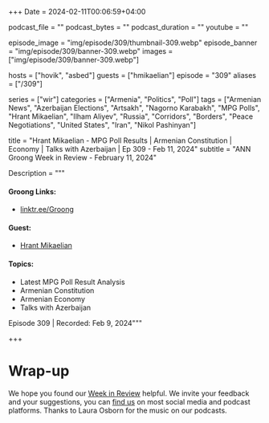 +++
Date = 2024-02-11T00:06:59+04:00

podcast_file = ""
podcast_bytes = ""
podcast_duration = ""
youtube = ""

episode_image = "img/episode/309/thumbnail-309.webp"
episode_banner = "img/episode/309/banner-309.webp"
images = ["img/episode/309/banner-309.webp"]

hosts = ["hovik", "asbed"]
guests = ["hmikaelian"]
episode = "309"
aliases = ["/309"]

series = ["wir"]
categories = ["Armenia", "Politics", "Poll"]
tags = ["Armenian News", "Azerbaijan Elections", "Artsakh", "Nagorno Karabakh", "MPG Polls", "Hrant Mikaelian", "Ilham Aliyev", "Russia", "Corridors", "Borders", "Peace Negotiations", "United States", "Iran", "Nikol Pashinyan"]

title = "Hrant Mikaelian - MPG Poll Results | Armenian Constitution | Economy | Talks with Azerbaijan | Ep 309 - Feb 11, 2024"
subtitle = "ANN Groong Week in Review - February 11, 2024"

Description = """

#### Groong Links:
* [linktr.ee/Groong](https://linktr.ee/groong)

#### Guest:
* [Hrant Mikaelian](/guest/hmikaelian)

#### Topics:
* Latest MPG Poll Result Analysis
* Armenian Constitution
* Armenian Economy
* Talks with Azerbaijan

Episode 309 | Recorded: Feb 9, 2024"""

+++


# Wrap-up

We hope you found our [Week in Review](https://podcasts.groong.org/) helpful. We invite your feedback and your suggestions, you can [find us](https://linktr.ee/groong) on most social media and podcast platforms. Thanks to Laura Osborn for the music on our podcasts.
